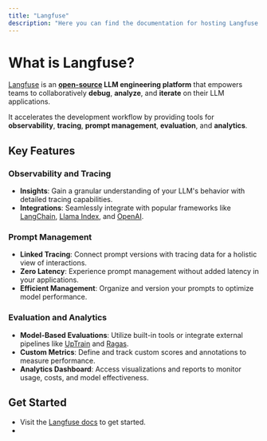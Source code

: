 ```yaml
---
title: "Langfuse"
description: "Here you can find the documentation for hosting Langfuse with Coolify."
---
```


# What is Langfuse?

[Langfuse](https://langfuse.com/) is an **[open-source](https://github.com/langfuse/langfuse) LLM engineering platform** that empowers teams to collaboratively **debug**, **analyze**, and **iterate** on their LLM applications. 

It accelerates the development workflow by providing tools for **observability**, **tracing**, **prompt management**, **evaluation**, and **analytics**.

## Key Features

### Observability and Tracing

- **Insights**: Gain a granular understanding of your LLM's behavior with detailed tracing capabilities.
- **Integrations**: Seamlessly integrate with popular frameworks like [LangChain](https://langfuse.com/docs/integrations/langchain), [Llama Index](https://langfuse.com/docs/integrations/llama-index), and [OpenAI](https://langfuse.com/docs/integrations/openai).

### Prompt Management

- **Linked Tracing**: Connect prompt versions with tracing data for a holistic view of interactions.
- **Zero Latency**: Experience prompt management without added latency in your applications.
- **Efficient Management**: Organize and version your prompts to optimize model performance.

### Evaluation and Analytics

- **Model-Based Evaluations**: Utilize built-in tools or integrate external pipelines like [UpTrain](https://langfuse.com/guides/cookbook/evaluation_with_uptrain) and [Ragas](https://langfuse.com/guides/cookbook/evaluation_of_rag_with_ragas).
- **Custom Metrics**: Define and track custom scores and annotations to measure performance.
- **Analytics Dashboard**: Access visualizations and reports to monitor usage, costs, and model effectiveness.

## Get Started

- Visit the [Langfuse docs](https://langfuse.com/docs) to get started.
- 

